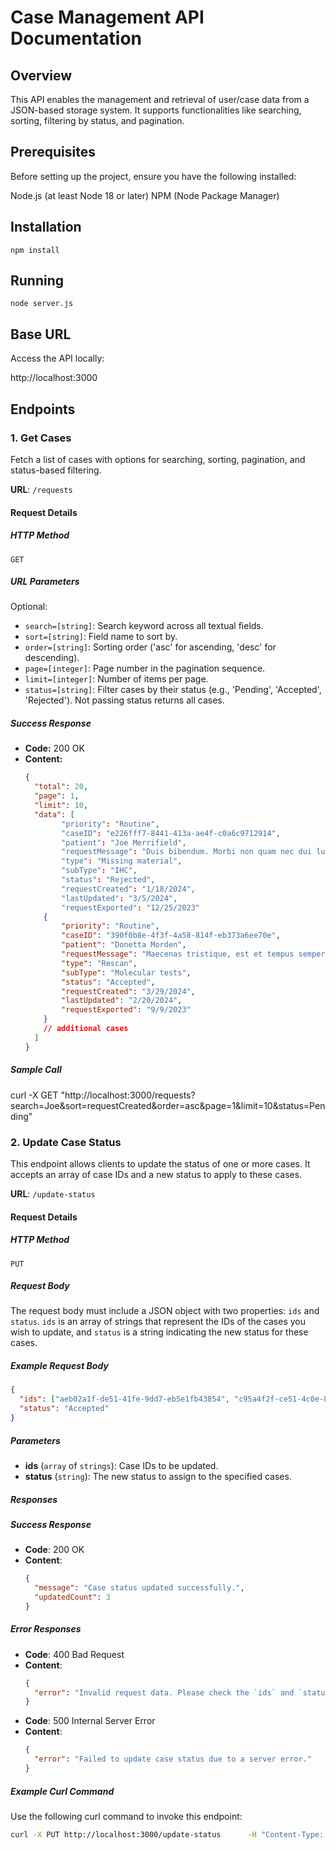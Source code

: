 # Case Management API Documentation

## Overview
This API enables the management and retrieval of user/case data from a JSON-based storage system. It supports functionalities like searching, sorting, filtering by status, and pagination.

## Prerequisites
Before setting up the project, ensure you have the following installed:

Node.js (at least Node 18 or later)
NPM (Node Package Manager)

## Installation
```
npm install
```

## Running
```
node server.js
```


## Base URL
Access the API locally:

http://localhost:3000

## Endpoints

### 1. Get Cases

Fetch a list of cases with options for searching, sorting, pagination, and status-based filtering.

**URL**: `/requests`

#### Request Details

##### HTTP Method
```
GET
```

##### URL Parameters

Optional:
- `search=[string]`: Search keyword across all textual fields.
- `sort=[string]`: Field name to sort by.
- `order=[string]`: Sorting order ('asc' for ascending, 'desc' for descending).
- `page=[integer]`: Page number in the pagination sequence.
- `limit=[integer]`: Number of items per page.
- `status=[string]`: Filter cases by their status (e.g., 'Pending', 'Accepted', 'Rejected'). Not passing status returns all cases.

##### Success Response
- **Code:** 200 OK
- **Content:**
  ```json
  {
    "total": 20,
    "page": 1,
    "limit": 10,
    "data": [
          "priority": "Routine",
          "caseID": "e226fff7-8441-413a-ae4f-c0a6c9712914",
          "patient": "Joe Merrifield",
          "requestMessage": "Duis bibendum. Morbi non quam nec dui luctus rutrum. Nulla tellus.\n\nIn sagittis dui vel nisl. Duis ac nibh. Fusce lacus purus, aliquet at, feugiat non, pretium quis, lectus.",
          "type": "Missing material",
          "subType": "IHC",
          "status": "Rejected",
          "requestCreated": "1/18/2024",
          "lastUpdated": "3/5/2024",
          "requestExported": "12/25/2023"
      {
          "priority": "Routine",
          "caseID": "390f0b8e-4f3f-4a58-814f-eb373a6ee70e",
          "patient": "Donetta Morden",
          "requestMessage": "Maecenas tristique, est et tempus semper, est quam pharetra magna, ac consequat metus sapien ut nunc. Vestibulum ante ipsum primis in faucibus orci luctus et ultrices posuere cubilia Curae; Mauris viverra diam vitae quam. Suspendisse potenti.\n\nNullam porttitor lacus at turpis. Donec posuere metus vitae ipsum. Aliquam non mauris.",
          "type": "Rescan",
          "subType": "Molecular tests",
          "status": "Accepted",
          "requestCreated": "3/29/2024",
          "lastUpdated": "2/20/2024",
          "requestExported": "9/9/2023"
      }
      // additional cases
    ]
  }

##### Sample Call
curl -X GET "http://localhost:3000/requests?search=Joe&sort=requestCreated&order=asc&page=1&limit=10&status=Pending"



### 2. Update Case Status

This endpoint allows clients to update the status of one or more cases. It accepts an array of case IDs and a new status to apply to these cases.

**URL**: `/update-status`

#### Request Details

##### HTTP Method
```
PUT
```

##### Request Body
The request body must include a JSON object with two properties: `ids` and `status`. `ids` is an array of strings that represent the IDs of the cases you wish to update, and `status` is a string indicating the new status for these cases.

##### Example Request Body
```json
{
  "ids": ["aeb02a1f-de51-41fe-9dd7-eb5e1fb43854", "c95a4f2f-ce51-4c0e-88e9-43f67fe7ae94"],
  "status": "Accepted"
}
```

##### Parameters
- **ids** (`array` of `strings`): Case IDs to be updated.
- **status** (`string`): The new status to assign to the specified cases.

##### Responses

##### Success Response
- **Code**: 200 OK
- **Content**:
  ```json
  {
    "message": "Case status updated successfully.",
    "updatedCount": 3
  }
  ```

##### Error Responses
- **Code**: 400 Bad Request
- **Content**:
  ```json
  {
    "error": "Invalid request data. Please check the `ids` and `status` fields."
  }
  ```
- **Code**: 500 Internal Server Error
- **Content**:
  ```json
  {
    "error": "Failed to update case status due to a server error."
  }
  ```

##### Example Curl Command
Use the following curl command to invoke this endpoint:
```bash
curl -X PUT http://localhost:3000/update-status      -H "Content-Type: application/json"      -d '{"ids": ["aeb02a1f-de51-41fe-9dd7-eb5e1fb43854", "c95a4f2f-ce51-4c0e-88e9-43f67fe7ae94"], "status": "Accepted"}'

  
